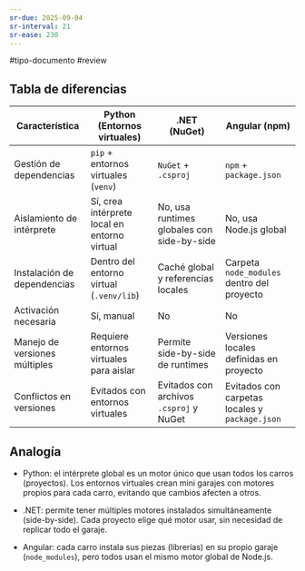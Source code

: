 ```yaml
---
sr-due: 2025-09-04
sr-interval: 21
sr-ease: 230
---
```


#tipo-documento #review 
## Tabla de diferencias

| Característica                | Python (Entornos virtuales)                  | .NET (NuGet)                               | Angular (npm)                                  |
| ----------------------------- | -------------------------------------------- | ------------------------------------------ | ---------------------------------------------- |
| Gestión de dependencias       | `pip` + entornos virtuales (`venv`)          | `NuGet` + `.csproj`                        | `npm` + `package.json`                         |
| Aislamiento de intérprete     | Sí, crea intérprete local en entorno virtual | No, usa runtimes globales con side-by-side | No, usa Node.js global                         |
| Instalación de dependencias   | Dentro del entorno virtual (`.venv/lib`)     | Caché global y referencias locales         | Carpeta `node_modules` dentro del proyecto     |
| Activación necesaria          | Sí, manual                                   | No                                         | No                                             |
| Manejo de versiones múltiples | Requiere entornos virtuales para aislar      | Permite side-by-side de runtimes           | Versiones locales definidas en proyecto        |
| Conflictos en versiones       | Evitados con entornos virtuales              | Evitados con archivos `.csproj` y NuGet    | Evitados con carpetas locales y `package.json` |
## Analogía

- Python: el intérprete global es un motor único que usan todos los carros (proyectos). Los entornos virtuales crean mini garajes con motores propios para cada carro, evitando que cambios afecten a otros.
    
- .NET: permite tener múltiples motores instalados simultáneamente (side-by-side). Cada proyecto elige qué motor usar, sin necesidad de replicar todo el garaje.
    
- Angular: cada carro instala sus piezas (librerías) en su propio garaje (`node_modules`), pero todos usan el mismo motor global de Node.js.